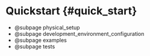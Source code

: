 # Quickstart {#quick_start}

* @subpage physical_setup
* @subpage development_environment_configuration
* @subpage examples
* @subpage tests